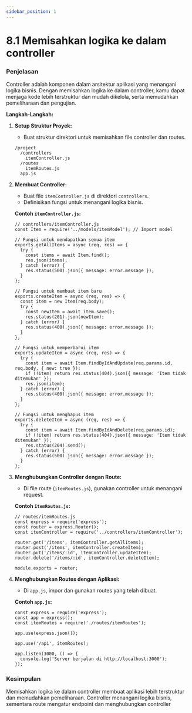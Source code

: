 ```yaml
---
sidebar_position: 1
---
```


# 8.1 Memisahkan logika ke dalam controller

### Penjelasan
Controller adalah komponen dalam arsitektur aplikasi yang menangani logika bisnis. Dengan memisahkan logika ke dalam controller, kamu dapat menjaga kode lebih terstruktur dan mudah dikelola, serta memudahkan pemeliharaan dan pengujian.

**Langkah-Langkah:**

1.  **Setup Struktur Proyek:**
    
    -   Buat struktur direktori untuk memisahkan file controller dan routes.
    
    ```
    /project
      /controllers
        itemController.js
      /routes
        itemRoutes.js
      app.js
      ```
    
2.  **Membuat Controller:**
    
    -   Buat file `itemController.js` di direktori `controllers`.
    -   Definisikan fungsi untuk menangani logika bisnis.
    
    **Contoh `itemController.js`:**
    
    ```
    // controllers/itemController.js
    const Item = require('../models/itemModel'); // Import model
    
    // Fungsi untuk mendapatkan semua item
    exports.getAllItems = async (req, res) => {
      try {
        const items = await Item.find();
        res.json(items);
      } catch (error) {
        res.status(500).json({ message: error.message });
      }
    };
    
    // Fungsi untuk membuat item baru
    exports.createItem = async (req, res) => {
      const item = new Item(req.body);
      try {
        const newItem = await item.save();
        res.status(201).json(newItem);
      } catch (error) {
        res.status(400).json({ message: error.message });
      }
    };
    
    // Fungsi untuk memperbarui item
    exports.updateItem = async (req, res) => {
      try {
        const item = await Item.findByIdAndUpdate(req.params.id, req.body, { new: true });
        if (!item) return res.status(404).json({ message: 'Item tidak ditemukan' });
        res.json(item);
      } catch (error) {
        res.status(400).json({ message: error.message });
      }
    };
    
    // Fungsi untuk menghapus item
    exports.deleteItem = async (req, res) => {
      try {
        const item = await Item.findByIdAndDelete(req.params.id);
        if (!item) return res.status(404).json({ message: 'Item tidak ditemukan' });
        res.status(204).send();
      } catch (error) {
        res.status(500).json({ message: error.message });
      }
    };
    ``` 
    
3.  **Menghubungkan Controller dengan Route:**
    
    -   Di file route (`itemRoutes.js`), gunakan controller untuk menangani request.
    
    **Contoh `itemRoutes.js`:**
    
    ```
    // routes/itemRoutes.js
    const express = require('express');
    const router = express.Router();
    const itemController = require('../controllers/itemController');
    
    router.get('/items', itemController.getAllItems);
    router.post('/items', itemController.createItem);
    router.put('/items/:id', itemController.updateItem);
    router.delete('/items/:id', itemController.deleteItem);
    
    module.exports = router;
    ```
    
4.  **Menghubungkan Routes dengan Aplikasi:**
    
    -   Di `app.js`, impor dan gunakan routes yang telah dibuat.
    
    **Contoh `app.js`:**
    
    ```
    const express = require('express');
    const app = express();
    const itemRoutes = require('./routes/itemRoutes');
    
    app.use(express.json());
    
    app.use('/api', itemRoutes);
    
    app.listen(3000, () => {
      console.log('Server berjalan di http://localhost:3000');
    });
    ```
    

### Kesimpulan
 Memisahkan logika ke dalam controller membuat aplikasi lebih terstruktur dan memudahkan pemeliharaan. Controller menangani logika bisnis, sementara route mengatur endpoint dan menghubungkan controller
